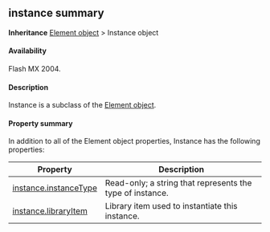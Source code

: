 ## instance summary

**Inheritance** [Element object](../Element_object/element_summary.md) > Instance object

#### Availability

Flash MX 2004.

#### Description

Instance is a subclass of the [Element object](../Element_object/element_summary.md).

#### Property summary

In addition to all of the Element object properties, Instance has the following properties:

| **Property**                                    | **Description**                                           |
|-------------------------------------------------|-----------------------------------------------------------|
| [instance.instanceType](../Instance_object/instance.md) | Read-only; a string that represents the type of instance. |
| [instance.libraryItem](../Instance_object/instanc1.md)           | Library item used to instantiate this instance.           |

<span id="instance.instanceType" class="anchor"></span>

